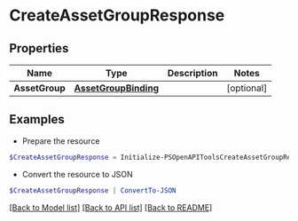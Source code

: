 # CreateAssetGroupResponse
## Properties

Name | Type | Description | Notes
------------ | ------------- | ------------- | -------------
**AssetGroup** | [**AssetGroupBinding**](AssetGroupBinding.md) |  | [optional] 

## Examples

- Prepare the resource
```powershell
$CreateAssetGroupResponse = Initialize-PSOpenAPIToolsCreateAssetGroupResponse  -AssetGroup null
```

- Convert the resource to JSON
```powershell
$CreateAssetGroupResponse | ConvertTo-JSON
```

[[Back to Model list]](../README.md#documentation-for-models) [[Back to API list]](../README.md#documentation-for-api-endpoints) [[Back to README]](../README.md)

